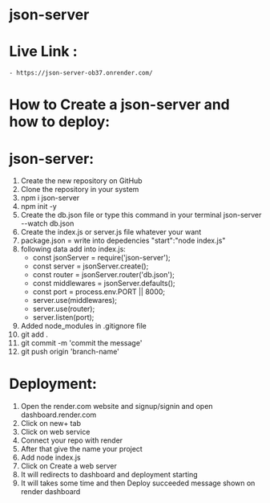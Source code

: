 # json-server

# Live Link : 
    - https://json-server-ob37.onrender.com/

# How to Create a json-server and how to deploy:

# json-server: 

1. Create the new repository on GitHub
2. Clone the repository in your system
3. npm i json-server
4. npm init -y
5. Create the db.json file or type this command in your terminal json-server --watch db.json
6. Create the index.js or server.js file whatever your want
7. package.json = write into depedencies "start":"node index.js"
8. following data add into index.js: 
    - const jsonServer = require('json-server');
    - const server = jsonServer.create();
    - const router = jsonServer.router('db.json');
    - const middlewares = jsonServer.defaults();
    - const port = process.env.PORT || 8000; 
    - server.use(middlewares);
    - server.use(router);
    - server.listen(port);
9. Added node_modules in .gitignore file
10. git add . 
11. git commit -m 'commit the message'
12. git push origin 'branch-name'

# Deployment:

1. Open the render.com website and signup/signin and open dashboard.render.com
2. Click on new+ tab
3. Click on web service
4. Connect your repo with render
5. After that give the name your project 
6. Add node index.js
7. Click on Create a web server
8. It will redirects to dashboard and deployment starting
9. It will takes some time and then Deploy succeeded message shown on render dashboard
